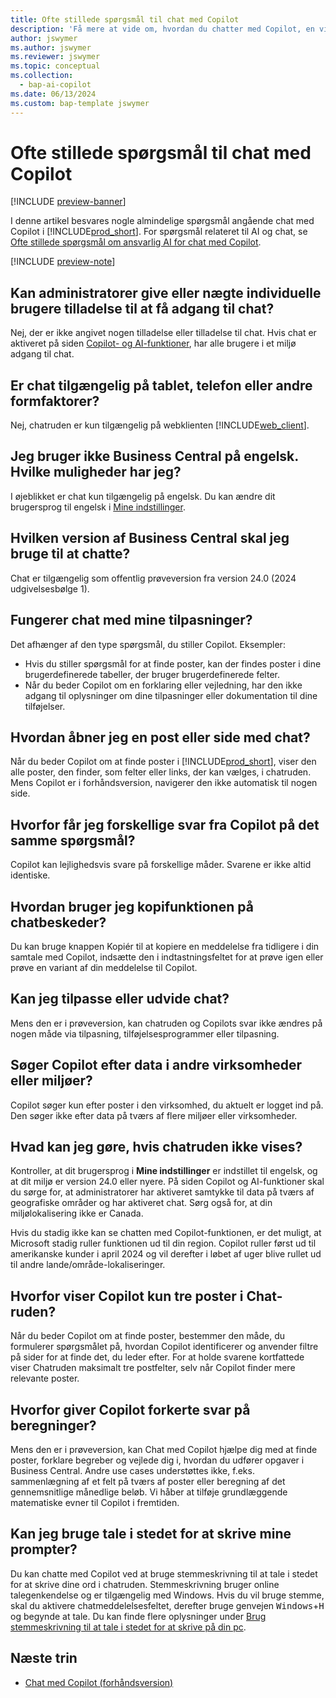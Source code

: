 ```yaml
---
title: Ofte stillede spørgsmål til chat med Copilot
description: 'Få mere at vide om, hvordan du chatter med Copilot, en virtuel assistent, der hjælper dig med at bruge Business Central. Find svar på almindelige spørgsmål om chatfunktioner, indstillinger og begrænsninger.'
author: jswymer
ms.author: jswymer
ms.reviewer: jswymer
ms.topic: conceptual
ms.collection:
  - bap-ai-copilot
ms.date: 06/13/2024
ms.custom: bap-template jswymer
---
```

# <a name="chat-with-copilot-faq"></a>Ofte stillede spørgsmål til chat med Copilot

[!INCLUDE [preview-banner](~/../shared-content/shared/preview-includes/preview-banner.md)]

I denne artikel besvares nogle almindelige spørgsmål angående chat med Copilot i [!INCLUDE[prod_short](includes/prod_short.md)]. For spørgsmål relateret til AI og chat, se [Ofte stillede spørgsmål om ansvarlig AI for chat med Copilot](faqs-chat-with-copilot.md).

[!INCLUDE [preview-note](~/../shared-content/shared/preview-includes/production-ready-preview-dynamics365.md)]

## <a name="can-admins-grant-or-deny-permission-to-individual-users-to-get-access-to-chat"></a>Kan administratorer give eller nægte individuelle brugere tilladelse til at få adgang til chat?

Nej, der er ikke angivet nogen tilladelse eller tilladelse til chat. Hvis chat er aktiveret på siden [Copilot- og AI-funktioner](enable-ai.md), har alle brugere i et miljø adgang til chat.
 
## <a name="is-chat-available-on-tablet-phone-or-other-form-factors"></a>Er chat tilgængelig på tablet, telefon eller andre formfaktorer?

Nej, chatruden er kun tilgængelig på webklienten [!INCLUDE[web_client](includes/web_client.md)].

## <a name="i-dont-use-business-central-in-english-what-are-my-options"></a>Jeg bruger ikke Business Central på engelsk. Hvilke muligheder har jeg?

I øjeblikket er chat kun tilgængelig på engelsk. Du kan ændre dit brugersprog til engelsk i [Mine indstillinger](ui-change-basic-settings.md#language).

## <a name="what-version-of-business-central-do-i-need-for-chat"></a>Hvilken version af Business Central skal jeg bruge til at chatte?

Chat er tilgængelig som offentlig prøveversion fra version 24.0 (2024 udgivelsesbølge 1).

## <a name="does-chat-work-with-my-customizations"></a>Fungerer chat med mine tilpasninger?

Det afhænger af den type spørgsmål, du stiller Copilot. Eksempler:

- Hvis du stiller spørgsmål for at finde poster, kan der findes poster i dine brugerdefinerede tabeller, der bruger brugerdefinerede felter.
- Når du beder Copilot om en forklaring eller vejledning, har den ikke adgang til oplysninger om dine tilpasninger eller dokumentation til dine tilføjelser.

## <a name="how-do-i-open-a-record-or-page-with-chat"></a>Hvordan åbner jeg en post eller side med chat?

Når du beder Copilot om at finde poster i [!INCLUDE[prod_short](includes/prod_short.md)], viser den alle poster, den finder, som felter eller links, der kan vælges, i chatruden. Mens Copilot er i forhåndsversion, navigerer den ikke automatisk til nogen side.

## <a name="why-do-i-get-different-answers-from-copilot-for-the-same-question"></a>Hvorfor får jeg forskellige svar fra Copilot på det samme spørgsmål?

Copilot kan lejlighedsvis svare på forskellige måder. Svarene er ikke altid identiske.

## <a name="how-do-i-use-the-copy-function-on-chat-messages"></a>Hvordan bruger jeg kopifunktionen på chatbeskeder?

Du kan bruge knappen Kopiér til at kopiere en meddelelse fra tidligere i din samtale med Copilot, indsætte den i indtastningsfeltet for at prøve igen eller prøve en variant af din meddelelse til Copilot.

## <a name="can-i-customize-or-extend-chat"></a>Kan jeg tilpasse eller udvide chat?

Mens den er i prøveversion, kan chatruden og Copilots svar ikke ændres på nogen måde via tilpasning, tilføjelsesprogrammer eller tilpasning.

## <a name="does-copilot-search-for-data-in-other-companies-or-environments"></a>Søger Copilot efter data i andre virksomheder eller miljøer?

Copilot søger kun efter poster i den virksomhed, du aktuelt er logget ind på. Den søger ikke efter data på tværs af flere miljøer eller virksomheder.

## <a name="what-can-i-do-if-the-chat-pane-doesnt-show"></a>Hvad kan jeg gøre, hvis chatruden ikke vises?

Kontroller, at dit brugersprog i **Mine indstillinger** er indstillet til engelsk, og at dit miljø er version 24.0 eller nyere. På siden Copilot og AI-funktioner skal du sørge for, at administratorer har aktiveret samtykke til data på tværs af geografiske områder og har aktiveret chat. Sørg også for, at din miljølokalisering ikke er Canada.

Hvis du stadig ikke kan se chatten med Copilot-funktionen, er det muligt, at Microsoft stadig ruller funktionen ud til din region. Copilot ruller først ud til amerikanske kunder i april 2024 og vil derefter i løbet af uger blive rullet ud til andre lande/område-lokaliseringer.

## <a name="why-does-copilot-only-show-three-records-in-the-chat-pane"></a>Hvorfor viser Copilot kun tre poster i Chat-ruden?

Når du beder Copilot om at finde poster, bestemmer den måde, du formulerer spørgsmålet på, hvordan Copilot identificerer og anvender filtre på sider for at finde det, du leder efter. For at holde svarene kortfattede viser Chatruden maksimalt tre postfelter, selv når Copilot finder mere relevante poster.

## <a name="why-does-copilot-give-incorrect-answers-to-calculations"></a>Hvorfor giver Copilot forkerte svar på beregninger?

Mens den er i prøveversion, kan Chat med Copilot hjælpe dig med at finde poster, forklare begreber og vejlede dig i, hvordan du udfører opgaver i Business Central. Andre use cases understøttes ikke, f.eks. sammenlægning af et felt på tværs af poster eller beregning af det gennemsnitlige månedlige beløb. Vi håber at tilføje grundlæggende matematiske evner til Copilot i fremtiden.

## <a name="can-i-use-speech-instead-of-typing-my-prompts"></a>Kan jeg bruge tale i stedet for at skrive mine prompter?

Du kan chatte med Copilot ved at bruge stemmeskrivning til at tale i stedet for at skrive dine ord i chatruden. Stemmeskrivning bruger online talegenkendelse og er tilgængelig med Windows. Hvis du vil bruge stemme, skal du aktivere chatmeddelelsesfeltet, derefter bruge genvejen <kbd>Windows</kbd>+<kbd>H</kbd> og begynde at tale. Du kan finde flere oplysninger under [Brug stemmeskrivning til at tale i stedet for at skrive på din pc](https://support.microsoft.com/windows/use-voice-typing-to-talk-instead-of-type-on-your-pc-fec94565-c4bd-329d-e59a-af033fa5689f).

## <a name="next-steps"></a>Næste trin

- [Chat med Copilot (forhåndsversion)](chat-with-copilot.md)
